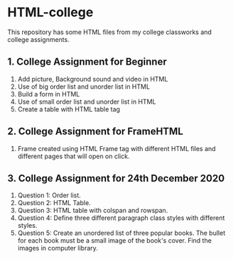 # HTML-college

This repository has some HTML files from my college classworks and college assignments.

## 1. College Assignment for Beginner
1. Add picture, Background sound and video in HTML
2. Use of big order list and unorder list in HTML
3. Build a form in HTML
4. Use of small order list and unorder list in HTML
5. Create a table with HTML table tag

## 2. College Assignment for FrameHTML
1. Frame created using HTML Frame tag with different HTML files and different pages that will open on click.

## 3. College Assignment for 24th December 2020
1. Question 1: Order list.
2. Question 2: HTML Table.
3. Question 3: HTML table with colspan and rowspan.
4. Question 4: Define three different paragraph class styles with different styles.
5. Question 5: Create an unordered list of three popular books. The bullet for each book must be a small image
of the book's cover. Find the images in computer library.
